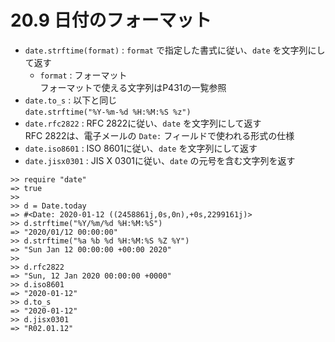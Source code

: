 # 20.9 日付のフォーマット

- `date.strftime(format)` : `format` で指定した書式に従い、`date` を文字列にして返す
    - `format` : フォーマット  
        フォーマットで使える文字列はP431の一覧参照
- `date.to_s` : 以下と同じ  
    `date.strftime("%Y-%m-%d %H:%M:%S %z")`
- `date.rfc2822` : RFC 2822に従い、`date` を文字列にして返す  
    RFC 2822は、電子メールの `Date:` フィールドで使われる形式の仕様
- `date.iso8601` : ISO 8601に従い、`date` を文字列にして返す
- `date.jisx0301` : JIS X 0301に従い、`date` の元号を含む文字列を返す

```
>> require "date"
=> true
>> 
>> d = Date.today
=> #<Date: 2020-01-12 ((2458861j,0s,0n),+0s,2299161j)>
>> d.strftime("%Y/%m/%d %H:%M:%S")
=> "2020/01/12 00:00:00"
>> d.strftime("%a %b %d %H:%M:%S %Z %Y")
=> "Sun Jan 12 00:00:00 +00:00 2020"
>> 
>> d.rfc2822
=> "Sun, 12 Jan 2020 00:00:00 +0000"
>> d.iso8601
=> "2020-01-12"
>> d.to_s
=> "2020-01-12"
>> d.jisx0301
=> "R02.01.12"
```

